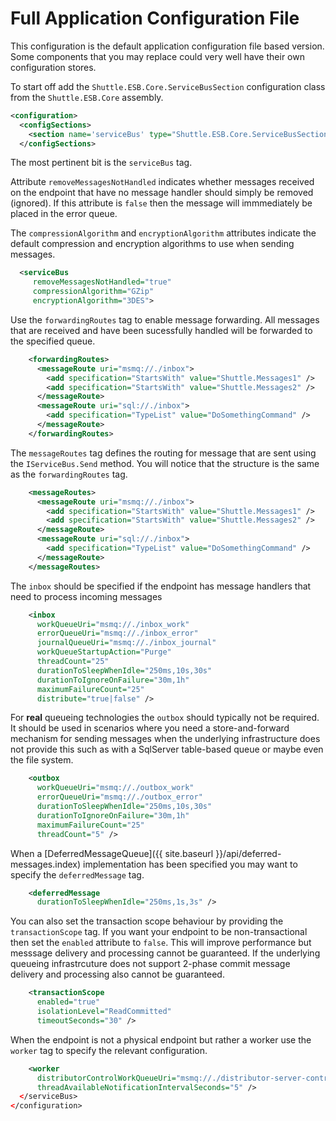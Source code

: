 # Full Application Configuration File

This configuration is the default application configuration file based version.  Some components that you may replace could very well have their own configuration stores.

To start off add the `Shuttle.ESB.Core.ServiceBusSection` configuration class from the `Shuttle.ESB.Core` assembly.
```xml
<configuration>
  <configSections>
    <section name='serviceBus' type="Shuttle.ESB.Core.ServiceBusSection, Shuttle.ESB.Core"/>
  </configSections>
```

The most pertinent bit is the `serviceBus` tag.

Attribute `removeMessagesNotHandled` indicates whether messages received on the endpoint that have no message handler should simply be removed (ignored).  If this attribute is `false` then the message will immmediately be placed in the error queue.

The `compressionAlgorithm` and `encryptionAlgorithm` attributes indicate the default compression and encryption algorithms to use when sending messages.

```xml
  <serviceBus
     removeMessagesNotHandled="true"
     compressionAlgorithm="GZip"
     encryptionAlgorithm="3DES">
```

Use the `forwardingRoutes` tag to enable message forwarding.  All messages that are received and have been sucessfully handled will be forwarded to the specified queue.

```xml
    <forwardingRoutes>
      <messageRoute uri="msmq://./inbox">
        <add specification="StartsWith" value="Shuttle.Messages1" />
        <add specification="StartsWith" value="Shuttle.Messages2" />
      </messageRoute>
      <messageRoute uri="sql://./inbox">
        <add specification="TypeList" value="DoSomethingCommand" />
      </messageRoute>
    </forwardingRoutes>
```

The `messageRoutes` tag defines the routing for message that are sent using the `IServiceBus.Send` method.  You will notice that the structure is the same as the `forwardingRoutes` tag.

```xml
    <messageRoutes>
      <messageRoute uri="msmq://./inbox">
        <add specification="StartsWith" value="Shuttle.Messages1" />
        <add specification="StartsWith" value="Shuttle.Messages2" />
      </messageRoute>
      <messageRoute uri="sql://./inbox">
        <add specification="TypeList" value="DoSomethingCommand" />
      </messageRoute>
    </messageRoutes>
```

The `inbox` should be specified if the endpoint has message handlers that need to process incoming messages

```xml
    <inbox
      workQueueUri="msmq://./inbox_work"
      errorQueueUri="msmq://./inbox_error"
      journalQueueUri="msmq://./inbox_journal"
      workQueueStartupAction="Purge"
      threadCount="25"
      durationToSleepWhenIdle="250ms,10s,30s"
      durationToIgnoreOnFailure="30m,1h"
      maximumFailureCount="25" 
      distribute="true|false" />
```

For **real** queueing technologies the `outbox` should typically not be required.  It should be used in scenarios where you need a store-and-forward mechanism for sending messages when the underlying infrastructure does not provide this such as with a SqlServer table-based queue or maybe even the file system.

```xml
    <outbox
      workQueueUri="msmq://./outbox_work"
      errorQueueUri="msmq://./outbox_error"
      durationToSleepWhenIdle="250ms,10s,30s"
      durationToIgnoreOnFailure="30m,1h"
      maximumFailureCount="25"
      threadCount="5" />
```

When a [DeferredMessageQueue]({{ site.baseurl }}/api/deferred-messages.index) implementation has been specified you may want to specify the `deferredMessage` tag.

```xml
    <deferredMessage
      durationToSleepWhenIdle="250ms,1s,3s" />
```

You can also set the transaction scope behaviour by providing the `transactionScope` tag.  If you want your endpoint to be non-transactional then set the `enabled` attribute to `false`.  This will improve performance but messsage delivery and processing cannot be guaranteed.  If the underlying queueing infrastrcuture does not support 2-phase commit message delivery and processing also cannot be guaranteed.

```xml
    <transactionScope
      enabled="true"
      isolationLevel="ReadCommitted"
      timeoutSeconds="30" />
```

When the endpoint is not a physical endpoint but rather a worker use the `worker` tag to specify the relevant configuration.

```xml
    <worker
      distributorControlWorkQueueUri="msmq://./distributor-server-control-inbox-work"
      threadAvailableNotificationIntervalSeconds="5" />
  </serviceBus>
</configuration>
```
